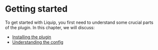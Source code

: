 # Getting started

To get started with Liquip, you first need to understand some crucial parts of the plugin. In this
chapter, we will discuss:

* [Installing the plugin](installation.md)
* [Understanding the config](config-format.md)